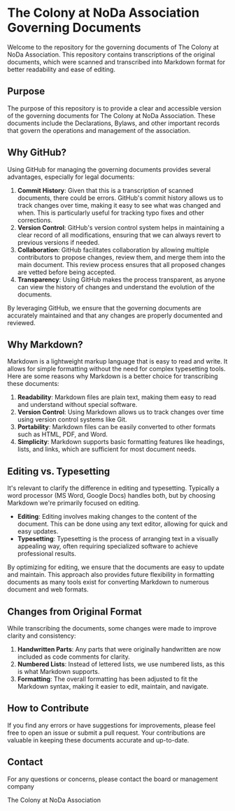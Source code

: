 # The Colony at NoDa Association Governing Documents

Welcome to the repository for the governing documents of The Colony at NoDa Association. This repository contains transcriptions of the original documents, which were scanned and transcribed into Markdown format for better readability and ease of editing.

## Purpose

The purpose of this repository is to provide a clear and accessible version of the governing documents for The Colony at NoDa Association. These documents include the Declarations, Bylaws, and other important records that govern the operations and management of the association.

## Why GitHub?

Using GitHub for managing the governing documents provides several advantages, especially for legal documents:

1. **Commit History**: Given that this is a transcription of scanned documents, there could be errors. GitHub's commit history allows us to track changes over time, making it easy to see what was changed and when. This is particularly useful for tracking typo fixes and other corrections.
2. **Version Control**: GitHub's version control system helps in maintaining a clear record of all modifications, ensuring that we can always revert to previous versions if needed.
3. **Collaboration**: GitHub facilitates collaboration by allowing multiple contributors to propose changes, review them, and merge them into the main document. This review process ensures that all proposed changes are vetted before being accepted.
4. **Transparency**: Using GitHub makes the process transparent, as anyone can view the history of changes and understand the evolution of the documents.

By leveraging GitHub, we ensure that the governing documents are accurately maintained and that any changes are properly documented and reviewed.

## Why Markdown?

Markdown is a lightweight markup language that is easy to read and write. It allows for simple formatting without the need for complex typesetting tools. Here are some reasons why Markdown is a better choice for transcribing these documents:

1. **Readability**: Markdown files are plain text, making them easy to read and understand without special software.
2. **Version Control**: Using Markdown allows us to track changes over time using version control systems like Git.
3. **Portability**: Markdown files can be easily converted to other formats such as HTML, PDF, and Word.
4. **Simplicity**: Markdown supports basic formatting features like headings, lists, and links, which are sufficient for most document needs.

## Editing vs. Typesetting

It's relevant to clarify the difference in editing and typesetting. Typically a word processor (MS Word, Google Docs) handles both, but by choosing Markdown we're primarily focused on editing.

- **Editing**: Editing involves making changes to the content of the document. This can be done using any text editor, allowing for quick and easy updates.
- **Typesetting**: Typesetting is the process of arranging text in a visually appealing way, often requiring specialized software to achieve professional results.

By optimizing for editing, we ensure that the documents are easy to update and maintain. This approach also provides future flexibility in formatting documents as many tools exist for converting Markdown to numerous document and web formats.

## Changes from Original Format

While transcribing the documents, some changes were made to improve clarity and consistency:

1. **Handwritten Parts**: Any parts that were originally handwritten are now included as code comments for clarity.
2. **Numbered Lists**: Instead of lettered lists, we use numbered lists, as this is what Markdown supports.
3. **Formatting**: The overall formatting has been adjusted to fit the Markdown syntax, making it easier to edit, maintain, and navigate.

## How to Contribute

If you find any errors or have suggestions for improvements, please feel free to open an issue or submit a pull request. Your contributions are valuable in keeping these documents accurate and up-to-date.

## Contact

For any questions or concerns, please contact the board or management company

The Colony at NoDa Association
